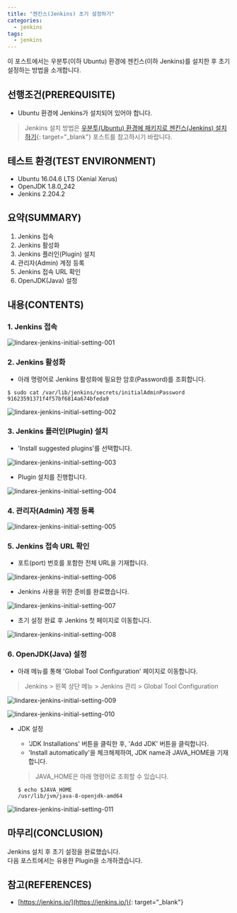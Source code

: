 ```yaml
---
title: "젠킨스(Jenkins) 초기 설정하기"
categories: 
  - jenkins
tags: 
  - jenkins
---
```



이 포스트에서는 우분투(이하 Ubuntu) 환경에 젠킨스(이하 Jenkins)를 설치한 후 초기 설정하는 방법을 소개합니다.


## 선행조건(PREREQUISITE)
- Ubuntu 환경에 Jenkins가 설치되어 있어야 합니다.

> Jenkins 설치 방법은 [우분투(Ubuntu) 환경에 패키지로 젠킨스(Jenkins) 설치하기](https://lindarex.github.io/jenkins/jenkins-initial-setting/){: target="_blank"} 포스트를 참고하시기 바랍니다.


## 테스트 환경(TEST ENVIRONMENT)
- Ubuntu 16.04.6 LTS (Xenial Xerus)
- OpenJDK 1.8.0_242
- Jenkins 2.204.2


## 요약(SUMMARY)
1. Jenkins 접속
2. Jenkins 활성화
3. Jenkins 플러인(Plugin) 설치
4. 관리자(Admin) 계정 등록
5. Jenkins 접속 URL 확인
6. OpenJDK(Java) 설정


## 내용(CONTENTS)
### 1. Jenkins 접속

![lindarex-jenkins-initial-setting-001]

### 2. Jenkins 활성화
- 아래 명령어로 Jenkins 활성화에 필요한 암호(Password)를 조회합니다.

```
$ sudo cat /var/lib/jenkins/secrets/initialAdminPassword
91623591371f4f57bf6814a674bfeda9
```

![lindarex-jenkins-initial-setting-002]

### 3. Jenkins 플러인(Plugin) 설치
- 'Install suggested plugins'를 선택합니다.

![lindarex-jenkins-initial-setting-003]

- Plugin 설치를 진행합니다.

![lindarex-jenkins-initial-setting-004]

### 4. 관리자(Admin) 계정 등록

![lindarex-jenkins-initial-setting-005]

### 5. Jenkins 접속 URL 확인
- 포트(port) 번호를 포함한 전체 URL을 기재합니다.

![lindarex-jenkins-initial-setting-006]

- Jenkins 사용을 위한 준비를 완료했습니다.

![lindarex-jenkins-initial-setting-007]

- 초기 설정 완료 후 Jenkins 첫 페이지로 이동합니다.

![lindarex-jenkins-initial-setting-008]

### 6. OpenJDK(Java) 설정
- 아래 메뉴를 통해 'Global Tool Configuration' 페이지로 이동합니다.

> Jenkins > 왼쪽 상단 메뉴 > Jenkins 관리 > Global Tool Configuration

![lindarex-jenkins-initial-setting-009]

![lindarex-jenkins-initial-setting-010]

- JDK 설정

    + 'JDK Installations' 버튼을 클릭한 후, 'Add JDK' 버튼을 클릭합니다.
    + 'Install automatically'을 체크해제하여, JDK name과 JAVA_HOME을 기재합니다.

   > JAVA_HOME은 아래 명령어로 조회할 수 있습니다.
   ```
   $ echo $JAVA_HOME
   /usr/lib/jvm/java-8-openjdk-amd64
   ```

![lindarex-jenkins-initial-setting-011]


## 마무리(CONCLUSION)
Jenkins 설치 후 초기 설정을 완료했습니다. <br />
다음 포스트에서는 유용한 Plugin을 소개하겠습니다.


## 참고(REFERENCES)
- [https://jenkins.io/](https://jenkins.io/){: target="_blank"}


[lindarex-jenkins-initial-setting-001]:/assets/images/2020-02-14-jenkins-initial-setting/lindarex-jenkins-initial-setting-001.png
[lindarex-jenkins-initial-setting-002]:/assets/images/2020-02-14-jenkins-initial-setting/lindarex-jenkins-initial-setting-002.png
[lindarex-jenkins-initial-setting-003]:/assets/images/2020-02-14-jenkins-initial-setting/lindarex-jenkins-initial-setting-003.png
[lindarex-jenkins-initial-setting-004]:/assets/images/2020-02-14-jenkins-initial-setting/lindarex-jenkins-initial-setting-004.png
[lindarex-jenkins-initial-setting-005]:/assets/images/2020-02-14-jenkins-initial-setting/lindarex-jenkins-initial-setting-005.png
[lindarex-jenkins-initial-setting-006]:/assets/images/2020-02-14-jenkins-initial-setting/lindarex-jenkins-initial-setting-006.png
[lindarex-jenkins-initial-setting-007]:/assets/images/2020-02-14-jenkins-initial-setting/lindarex-jenkins-initial-setting-007.png
[lindarex-jenkins-initial-setting-008]:/assets/images/2020-02-14-jenkins-initial-setting/lindarex-jenkins-initial-setting-008.png
[lindarex-jenkins-initial-setting-009]:/assets/images/2020-02-14-jenkins-initial-setting/lindarex-jenkins-initial-setting-009.png
[lindarex-jenkins-initial-setting-010]:/assets/images/2020-02-14-jenkins-initial-setting/lindarex-jenkins-initial-setting-010.png
[lindarex-jenkins-initial-setting-011]:/assets/images/2020-02-14-jenkins-initial-setting/lindarex-jenkins-initial-setting-011.png
